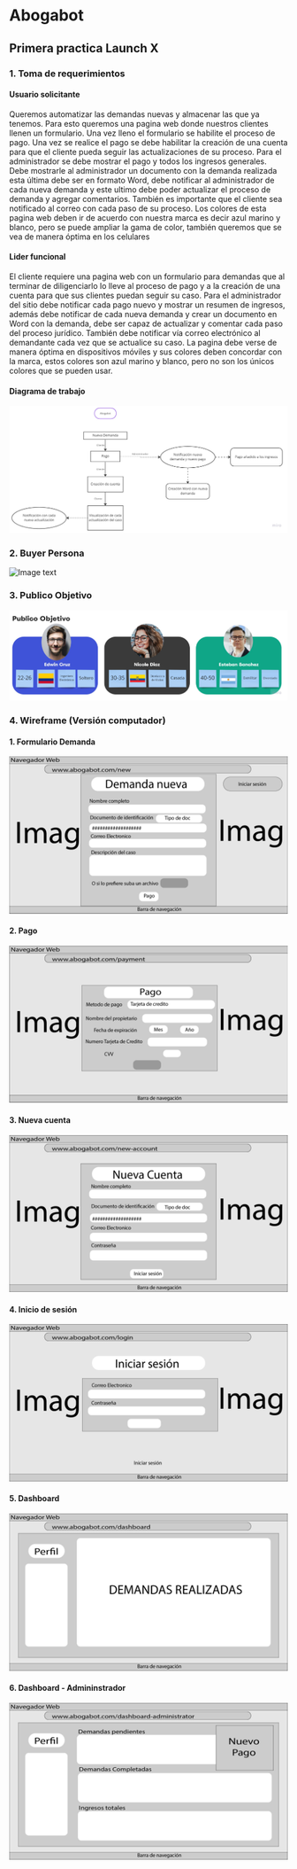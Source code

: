 # Abogabot
## Primera practica Launch X

### 1. Toma de requerimientos

#### **Usuario solicitante**

Queremos automatizar las demandas nuevas y almacenar las que ya tenemos. Para esto queremos una pagina web donde nuestros clientes llenen un formulario. Una vez lleno el formulario se habilite el proceso de pago. Una vez se realice el pago se debe habilitar la creación de una cuenta para que el cliente pueda seguir las actualizaciones de su proceso. Para el administrador se debe mostrar el pago y todos los ingresos generales. Debe mostrarle al administrador un documento con la demanda realizada esta última debe ser en formato Word, debe notificar al administrador de cada nueva demanda y este ultimo debe poder actualizar el proceso de demanda y agregar comentarios. También es importante que el cliente sea notificado al correo con cada paso de su proceso. Los colores de esta pagina web deben ir de acuerdo con nuestra marca es decir azul marino y blanco, pero se puede ampliar la gama de color, también queremos que se vea de manera óptima en los celulares

#### **Lider funcional**

El cliente requiere una pagina web con un formulario para demandas que al terminar de diligenciarlo lo lleve al proceso de pago y a la creación de una cuenta para que sus clientes puedan seguir su caso. Para el administrador del sitio debe notificar cada pago nuevo y mostrar un resumen de ingresos, además debe notificar de cada nueva demanda y crear un documento en Word con la demanda, debe ser capaz de actualizar y comentar cada paso del proceso jurídico. También debe notificar vía correo electrónico al demandante cada vez que se actualice su caso. La pagina debe verse de manera óptima en dispositivos móviles y sus colores deben concordar con la marca, estos colores son azul marino y blanco, pero no son los únicos colores que se pueden usar.

#### Diagrama de trabajo
![Image text](https://github.com/Miller1999/Abogabot/blob/main/Diagramadeflujo.jpg)

### 2. Buyer Persona
![Image text](https://github.com/Miller1999/Abogabot/blob/main/2.-persona.jpg)

### 3. Publico Objetivo
![Image text](https://github.com/Miller1999/Abogabot/blob/main/Publico.jpg)

### 4. Wireframe (Versión computador)
#### 1. Formulario Demanda
![Image text](https://github.com/Miller1999/Abogabot/blob/Wireframe/Formulariodemanda.jpg)
#### 2. Pago
![Image text](https://github.com/Miller1999/Abogabot/blob/Wireframe/Pago.jpg)
#### 3. Nueva cuenta
![Image text](https://github.com/Miller1999/Abogabot/blob/Wireframe/Nuevacuenta.jpg)
#### 4. Inicio de sesión
![Image text](https://github.com/Miller1999/Abogabot/blob/Wireframe/Iniciarsesion.jpg)
#### 5. Dashboard
![Image text](https://github.com/Miller1999/Abogabot/blob/Wireframe/Dashboard.jpg)
#### 6. Dashboard - Admininstrador
![Image text](https://github.com/Miller1999/Abogabot/blob/Wireframe/Admin.jpg)
